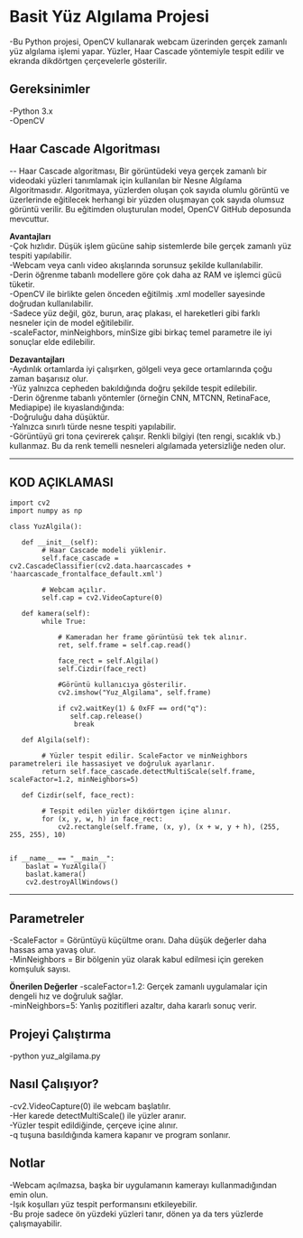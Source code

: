 # Basit Yüz Algılama Projesi  
-Bu Python projesi, OpenCV kullanarak webcam üzerinden gerçek zamanlı yüz algılama işlemi yapar. Yüzler, Haar Cascade yöntemiyle tespit edilir ve ekranda dikdörtgen çerçevelerle gösterilir.  


## Gereksinimler  
-Python 3.x  
-OpenCV  

## Haar Cascade Algoritması  
--
Haar Cascade algoritması, Bir görüntüdeki veya gerçek zamanlı bir 
videodaki yüzleri tanımlamak için kullanılan bir Nesne Algılama 
Algoritmasıdır. Algoritmaya, yüzlerden oluşan çok sayıda olumlu görüntü ve 
üzerlerinde eğitilecek herhangi bir yüzden oluşmayan çok sayıda olumsuz 
görüntü verilir. Bu eğitimden oluşturulan model, OpenCV GitHub 
deposunda mevcuttur.  

**Avantajları**  
-Çok hızlıdır. Düşük işlem gücüne sahip sistemlerde bile gerçek zamanlı yüz tespiti yapılabilir.  
-Webcam veya canlı video akışlarında sorunsuz şekilde kullanılabilir.  
-Derin öğrenme tabanlı modellere göre çok daha az RAM ve işlemci gücü tüketir.  
-OpenCV ile birlikte gelen önceden eğitilmiş .xml modeller sayesinde doğrudan kullanılabilir.  
-Sadece yüz değil, göz, burun, araç plakası, el hareketleri gibi farklı nesneler için de model eğitilebilir.  
-scaleFactor, minNeighbors, minSize gibi birkaç temel parametre ile iyi sonuçlar elde edilebilir.  

**Dezavantajları**  
-Aydınlık ortamlarda iyi çalışırken, gölgeli veya gece ortamlarında çoğu zaman başarısız olur.  
-Yüz yalnızca cepheden bakıldığında doğru şekilde tespit edilebilir.  
-Derin öğrenme tabanlı yöntemler (örneğin CNN, MTCNN, RetinaFace, Mediapipe) ile kıyaslandığında:  
    -Doğruluğu daha düşüktür.  
    -Yalnızca sınırlı türde nesne tespiti yapılabilir.  
-Görüntüyü gri tona çevirerek çalışır. Renkli bilgiyi (ten rengi, sıcaklık vb.) kullanmaz. Bu da renk temelli nesneleri algılamada yetersizliğe neden olur.
    
----------------------------------------------------------------------------------------------------------------------------------------

## KOD AÇIKLAMASI  
```
import cv2
import numpy as np

class YuzAlgila():

   def __init__(self):
        # Haar Cascade modeli yüklenir.
        self.face_cascade = cv2.CascadeClassifier(cv2.data.haarcascades + 'haarcascade_frontalface_default.xml')  

        # Webcam açılır.
        self.cap = cv2.VideoCapture(0)

   def kamera(self):
        while True:
            
            # Kameradan her frame görüntüsü tek tek alınır.
            ret, self.frame = self.cap.read()

            face_rect = self.Algila()
            self.Cizdir(face_rect)

            #Görüntü kullanıcıya gösterilir.
            cv2.imshow("Yuz_Algilama", self.frame)

            if cv2.waitKey(1) & 0xFF == ord("q"):
               self.cap.release()
                break
    
   def Algila(self):
        
        # Yüzler tespit edilir. ScaleFactor ve minNeighbors parametreleri ile hassasiyet ve doğruluk ayarlanır.
        return self.face_cascade.detectMultiScale(self.frame, scaleFactor=1.2, minNeighbors=5)

   def Cizdir(self, face_rect):

        # Tespit edilen yüzler dikdörtgen içine alınır.
        for (x, y, w, h) in face_rect:
            cv2.rectangle(self.frame, (x, y), (x + w, y + h), (255, 255, 255), 10)


if __name__ == "__main__":
    baslat = YuzAlgila()
    baslat.kamera()
    cv2.destroyAllWindows()
```
----------------------------------------------------------------------------------------------------------------------------------------

## Parametreler
-ScaleFactor = Görüntüyü küçültme oranı. Daha düşük değerler daha hassas ama yavaş olur.  
-MinNeighbors = Bir bölgenin yüz olarak kabul edilmesi için gereken komşuluk sayısı.  

**Önerilen Değerler**
-scaleFactor=1.2: Gerçek zamanlı uygulamalar için dengeli hız ve doğruluk sağlar.  
-minNeighbors=5: Yanlış pozitifleri azaltır, daha kararlı sonuç verir.

## Projeyi Çalıştırma  
-python yuz_algilama.py
 
## Nasıl Çalışıyor?   
-cv2.VideoCapture(0) ile webcam başlatılır.  
-Her karede detectMultiScale() ile yüzler aranır.  
-Yüzler tespit edildiğinde, çerçeve içine alınır.  
-q tuşuna basıldığında kamera kapanır ve program sonlanır.  

## Notlar  
-Webcam açılmazsa, başka bir uygulamanın kamerayı kullanmadığından emin olun.  
-Işık koşulları yüz tespit performansını etkileyebilir.  
-Bu proje sadece ön yüzdeki yüzleri tanır, dönen ya da ters yüzlerde çalışmayabilir.  


